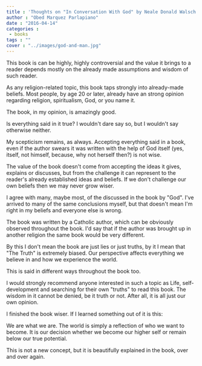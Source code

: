 ```yaml
---
title : 'Thoughts on "In Conversation With God" by Neale Donald Walsch.'
author : "Obed Marquez Parlapiano"
date : "2016-04-14"
categories : 
 - books
tags : ""
cover : "../images/god-and-man.jpg"
---
```


This book is can be highly, highly controversial and the value it brings to a reader depends mostly on the already made assumptions and wisdom of such reader.

As any religion-related topic, this book taps strongly into already-made beliefs. Most people, by age 20 or later, already have an strong opinion regarding religion, spiritualism, God, or you name it.

The book, in my opinion, is amazingly good.

Is everything said in it true? I wouldn't dare say so, but I wouldn't say otherwise neither.

My scepticism remains, as always. Accepting everything said in a book, even if the author swears it was written with the help of God itself (yes, itself, not himself, because, why not herself then?) is not wise.

The value of the book doesn't come from accepting the ideas it gives, explains or discusses, but from the challenge it can represent to the reader's already established ideas and beliefs. If we don't challenge our own beliefs then we may never grow wiser.

I agree with many, maybe most, of the discussed in the book by "God". I've arrived to many of the same conclusions myself, but that doesn't mean I'm right in my beliefs and everyone else is wrong.

The book was written by a Catholic author, which can be obviously observed throughout the book. I'd say that if the author was brought up in another religion the same book would be very different.

By this I don't mean the book are just lies or just truths, by it I mean that "The Truth" is extremely biased. Our perspective affects everything we believe in and how we experience the world.

This is said in different ways throughout the book too.

I would strongly recommend anyone interested in such a topic as Life, self-development and searching for their own "truths" to read this book. The wisdom in it cannot be denied, be it truth or not. After all, it is all just our own opinion.

I finished the book wiser. If I learned something out of it is this:

We are what we are. The world is simply a reflection of who we want to become. It is our decision whether we become our higher self or remain below our true potential.

This is not a new concept, but it is beautifully explained in the book, over and over again.
